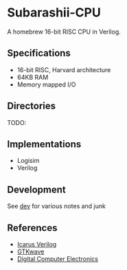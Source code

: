 # Subarashii-CPU

A homebrew 16-bit RISC CPU in Verilog.


## Specifications
* 16-bit RISC, Harvard architecture
* 64KB RAM
* Memory mapped I/O


## Directories
TODO:

## Implementations
* Logisim
* Verilog


## Development
See [dev](dev) for various notes and junk


## References
* [Icarus Verilog](http://iverilog.icarus.com/)
* [GTKwave](http://gtkwave.sourceforge.net/)
* [Digital Computer Electronics](https://www.amazon.com/Digital-Computer-Electronics-Albert-Malvino/dp/0028005945)

